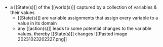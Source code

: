 - a [[State(s)]] of the [[world(s)]] captured by a collection of variables & their values
	- [[State(s)]] are variable assignments that assign every variable to a value in its domain
	- any [[action(s)]] leads to some potential changes to the variable values, thereby [[State(s)]] changes
	![[Pasted image 20231023202227.png]]
